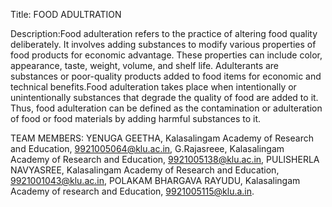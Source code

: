 Title: FOOD ADULTRATION

Description:Food adulteration refers to the practice of altering food quality deliberately. It involves adding substances to modify various properties of food products for economic advantage. These properties can include color, appearance, taste, weight, volume, and shelf life. Adulterants are substances or poor-quality products added to food items for economic and technical benefits.Food adulteration takes place when intentionally or unintentionally substances that degrade the quality of food are added to it. Thus, food adulteration can be defined as the contamination or adulteration of food or food materials by adding harmful substances to it.

TEAM MEMBERS: YENUGA GEETHA, Kalasalingam Academy of Research and Education, 9921005064@klu.ac.in, G.Rajasreee, Kalasalingam Academy of Research and Education, 9921005138@klu.ac.in, PULISHERLA NAVYASREE, Kalasalingam Academy of Research and Education, 9921001043@klu.ac.in, POLAKAM BHARGAVA RAYUDU, Kalasalingam Academy of research and Education, 9921005115@klu.a.in. 
